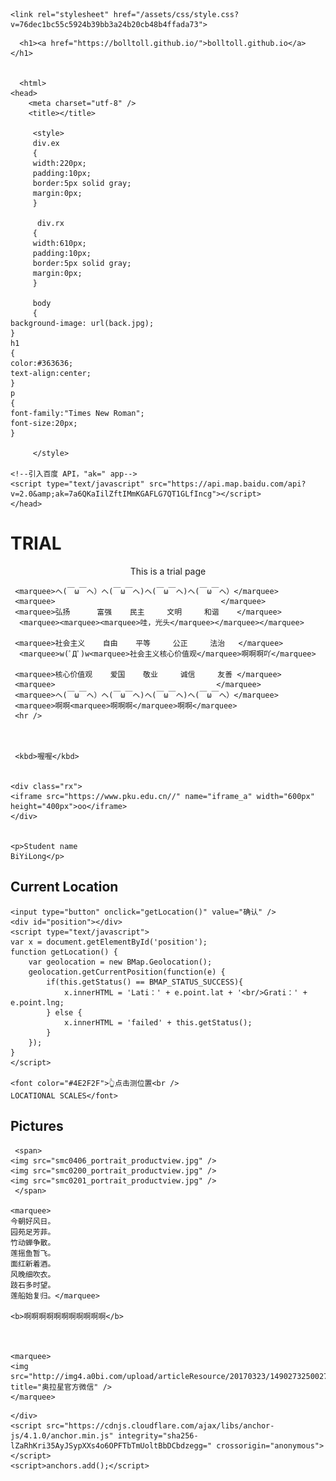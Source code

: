 <head>
	<!-- Begin Jekyll SEO tag v2.6.1 -->
         <title>bolltoll.github.io | An trial site</title>
	<meta name="generator" content="Jekyll v3.9.0" />
        <meta property="og:title" content="bolltoll.github.io" />
        <meta property="og:locale" content="en_US" />
        <meta name="description" content="An trial site" />
        <meta property="og:description" content="An trial site" />
        <link rel="canonical" href="https://bolltoll.github.io/" />
        <meta property="og:url" content="https://bolltoll.github.io/" />
        <meta property="og:site_name" content="bolltoll.github.io" />
        <script type="application/ld+json">
{"url":"https://bolltoll.github.io/","@type":"WebSite","headline":"bolltoll.github.io","description":"An trial site","name":"bolltoll.github.io","@context":"https://schema.org"}</script>
<!-- End Jekyll SEO tag -->

    <link rel="stylesheet" href="/assets/css/style.css?v=76dec1bc55c5924b39bb3a24b20cb48b4ffada73">
  </head>
  <body>
    <div class="container-lg px-3 my-5 markdown-body">
      
      <h1><a href="https://bolltoll.github.io/">bolltoll.github.io</a></h1>
      

      <html>
    <head>
        <meta charset="utf-8" />
        <title></title>
	   
	     <style>
	     div.ex
	     {
	     width:220px;
	     padding:10px;
	     border:5px solid gray;
	     margin:0px;
	     }
	     
	      div.rx
	     {
	     width:610px;
	     padding:10px;
	     border:5px solid gray;
	     margin:0px;
	     }
	     
	     body
	     {
	background-image: url(back.jpg);
	}
	h1
	{
	color:#363636;
	text-align:center;
	}
	p
	{
	font-family:"Times New Roman";
	font-size:20px;
	}

	     </style>
	
    <!--引入百度 API，"ak=" app-->
    <script type="text/javascript" src="https://api.map.baidu.com/api?v=2.0&amp;ak=7a6QKaIilZftIMmKGAFLG7QT1GLfIncg"></script>
    </head>
       
<body>
    <h1>TRIAL</h1>
    <center>This is a trial page</center>
	
     <marquee>ヘ(￣ω￣ヘ）ヘ(￣ω￣ヘ)ヘ(￣ω￣ヘ)ヘ(￣ω￣ヘ）</marquee>
     <marquee>                                     </marquee>
     <marquee>弘扬      富强    民主     文明     和谐    </marquee>
      <marquee><marquee><marquee>哇，光头</marquee></marquee></marquee>
     
     <marquee>社会主义    自由    平等     公正     法治   </marquee>
      <marquee>w(ﾟДﾟ)w<marquee>社会主义核心价值观</marquee>啊啊啊吖</marquee>
     
     <marquee>核心价值观    爱国    敬业     诚信     友善 </marquee>
     <marquee>                                    </marquee>
     <marquee>ヘ(￣ω￣ヘ）ヘ(￣ω￣ヘ)ヘ(￣ω￣ヘ)ヘ(￣ω￣ヘ）</marquee>
     <marquee>啊啊<marquee>啊啊啊</marquee>啊啊</marquee>
     <hr />
    
     
     
     <kbd>喔喔</kbd>
     
    
    <div class="rx">
    <iframe src="https://www.pku.edu.cn//" name="iframe_a" width="600px" height="400px">oo</iframe>
    </div>
    
   
    <p>Student name
    BiYiLong</p>
    
  <h2>Current Location</h2>
    
    
    <input type="button" onclick="getLocation()" value="确认" />
    <div id="position"></div>
    <script type="text/javascript">
    var x = document.getElementById('position');
    function getLocation() {
        var geolocation = new BMap.Geolocation();
        geolocation.getCurrentPosition(function(e) {
            if(this.getStatus() == BMAP_STATUS_SUCCESS){
                x.innerHTML = 'Lati：' + e.point.lat + '<br/>Grati：' + e.point.lng;
            } else {
                x.innerHTML = 'failed' + this.getStatus();
            }
        });
    }
    </script>
    
    <font color="#4E2F2F">👆点击测位置<br />
    LOCATIONAL SCALES</font>
    
   <h2>Pictures</h2>
   
     <span>
    <img src="smc0406_portrait_productview.jpg" />
    <img src="smc0200_portrait_productview.jpg" />
    <img src="smc0201_portrait_productview.jpg" />
     </span>
    
    <marquee>
    今朝好风日。
    园苑足芳菲。
    竹动蝉争散。
    莲摇鱼暂飞。
    面红新着酒。
    风晚细吹衣。
    跂石多时望。
    莲船始复归。</marquee>
  
    <b>啊啊啊啊啊啊啊啊啊啊啊</b>
    
    
  
	<marquee>
	<img src="http://img4.a0bi.com/upload/articleResource/20170323/1490273250027.png" title="奥拉星官方微信" />
	</marquee>
	

  
  </body>
  </html>


      
    </div>
    <script src="https://cdnjs.cloudflare.com/ajax/libs/anchor-js/4.1.0/anchor.min.js" integrity="sha256-lZaRhKri35AyJSypXXs4o6OPFTbTmUoltBbDCbdzegg=" crossorigin="anonymous"></script>
    <script>anchors.add();</script>
    
  </body>
</html>
